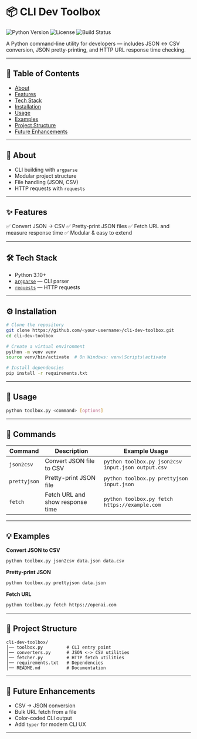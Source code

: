 # 📦 CLI Dev Toolbox

![Python Version](https://img.shields.io/badge/python-3.10%2B-blue)
![License](https://img.shields.io/badge/license-MIT-green)
![Build Status](https://github.com/hvtrk/cli-dev-toolbox/actions/workflows/ci.yml/badge.svg)


A Python command-line utility for developers — includes JSON ↔ CSV conversion, JSON pretty-printing, and HTTP URL response time checking.

---

## **📖 Table of Contents**

* [About](#about)
* [Features](#features)
* [Tech Stack](#tech-stack)
* [Installation](#installation)
* [Usage](#usage)
* [Examples](#examples)
* [Project Structure](#project-structure)
* [Future Enhancements](#future-enhancements)

---

## **📜 About**

* CLI building with `argparse`
* Modular project structure
* File handling (JSON, CSV)
* HTTP requests with `requests`

---

## **✨ Features**

✅ Convert JSON → CSV
✅ Pretty-print JSON files
✅ Fetch URL and measure response time
✅ Modular & easy to extend

---

## **🛠 Tech Stack**

* Python 3.10+
* [`argparse`](https://docs.python.org/3/library/argparse.html) — CLI parser
* [`requests`](https://pypi.org/project/requests/) — HTTP requests

---

## **⚙ Installation**

```bash
# Clone the repository
git clone https://github.com/<your-username>/cli-dev-toolbox.git
cd cli-dev-toolbox

# Create a virtual environment
python -m venv venv
source venv/bin/activate  # On Windows: venv\Scripts\activate

# Install dependencies
pip install -r requirements.txt
```

---

## **🚀 Usage**

```bash
python toolbox.py <command> [options]
```

---

## **📌 Commands**

| Command      | Description                      | Example Usage                                      |
| ------------ | -------------------------------- | -------------------------------------------------- |
| `json2csv`   | Convert JSON file to CSV         | `python toolbox.py json2csv input.json output.csv` |
| `prettyjson` | Pretty-print JSON file           | `python toolbox.py prettyjson input.json`          |
| `fetch`      | Fetch URL and show response time | `python toolbox.py fetch https://example.com`      |

---

## **💡 Examples**

**Convert JSON to CSV**

```bash
python toolbox.py json2csv data.json data.csv
```

**Pretty-print JSON**

```bash
python toolbox.py prettyjson data.json
```

**Fetch URL**

```bash
python toolbox.py fetch https://openai.com
```

---

## **📂 Project Structure**

```
cli-dev-toolbox/
│── toolbox.py         # CLI entry point
│── converters.py      # JSON <-> CSV utilities
│── fetcher.py         # HTTP fetch utilities
│── requirements.txt   # Dependencies
│── README.md          # Documentation
```

---

## **🔮 Future Enhancements**

* CSV → JSON conversion
* Bulk URL fetch from a file
* Color-coded CLI output
* Add `typer` for modern CLI UX

---
